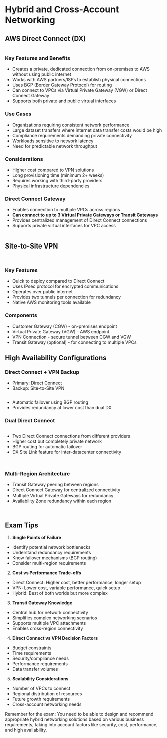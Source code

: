 # Hybrid and Cross-Account Networking

## AWS Direct Connect (DX)

<figure><img src="../../../.gitbook/assets/image (102).png" alt=""><figcaption></figcaption></figure>

### Key Features and Benefits

* Creates a private, dedicated connection from on-premises to AWS without using public internet
* Works with AWS partners/ISPs to establish physical connections
* Uses BGP (Border Gateway Protocol) for routing
* Can connect to VPCs via Virtual Private Gateway (VGW) or Direct Connect Gateway
* Supports both private and public virtual interfaces

### Use Cases

* Organizations requiring consistent network performance
* Large dataset transfers where internet data transfer costs would be high
* Compliance requirements demanding private connectivity
* Workloads sensitive to network latency
* Need for predictable network throughput

### Considerations

* Higher cost compared to VPN solutions
* Long provisioning time (minimum 2+ weeks)
* Requires working with third-party providers
* Physical infrastructure dependencies

### Direct Connect Gateway

* Enables connection to multiple VPCs across regions
* **Can connect to up to 3 Virtual Private Gateways or Transit Gateways**
* Provides centralized management of Direct Connect connections
* Supports private virtual interfaces for VPC access

<figure><img src="../../../.gitbook/assets/image (101).png" alt=""><figcaption></figcaption></figure>

## Site-to-Site VPN

<figure><img src="../../../.gitbook/assets/image (104).png" alt=""><figcaption></figcaption></figure>

<figure><img src="../../../.gitbook/assets/image (106).png" alt=""><figcaption></figcaption></figure>

### Key Features

* Quick to deploy compared to Direct Connect
* Uses IPsec protocol for encrypted communications
* Operates over public internet
* Provides two tunnels per connection for redundancy
* Native AWS monitoring tools available

### Components

* Customer Gateway (CGW) - on-premises endpoint
* Virtual Private Gateway (VGW) - AWS endpoint
* VPN Connection - secure tunnel between CGW and VGW
* Transit Gateway (optional) - for connecting to multiple VPCs

## High Availability Configurations

### Direct Connect + VPN Backup

* Primary: Direct Connect
* Backup: Site-to-Site VPN



<figure><img src="../../../.gitbook/assets/image (107).png" alt=""><figcaption></figcaption></figure>

* Automatic failover using BGP routing
* Provides redundancy at lower cost than dual DX

### Dual Direct Connect

<figure><img src="../../../.gitbook/assets/image (108).png" alt=""><figcaption></figcaption></figure>

* Two Direct Connect connections from different providers
* Higher cost but completely private network
* BGP routing for automatic failover
* DX Site Link feature for inter-datacenter connectivity

<figure><img src="../../../.gitbook/assets/image (110).png" alt=""><figcaption></figcaption></figure>

<figure><img src="../../../.gitbook/assets/image (109).png" alt=""><figcaption></figcaption></figure>

### Multi-Region Architecture

* Transit Gateway peering between regions
* Direct Connect Gateway for centralized connectivity
* Multiple Virtual Private Gateways for redundancy
* Availability Zone redundancy within each region

<figure><img src="../../../.gitbook/assets/image (112).png" alt=""><figcaption></figcaption></figure>

<figure><img src="../../../.gitbook/assets/image (115).png" alt=""><figcaption></figcaption></figure>

## Exam Tips

1. **Single Points of Failure**

* Identify potential network bottlenecks
* Understand redundancy requirements
* Know failover mechanisms (BGP routing)
* Consider multi-region requirements

2. **Cost vs Performance Trade-offs**

* Direct Connect: Higher cost, better performance, longer setup
* VPN: Lower cost, variable performance, quick setup
* Hybrid: Best of both worlds but more complex

3. **Transit Gateway Knowledge**

* Central hub for network connectivity
* Simplifies complex networking scenarios
* Supports multiple VPC attachments
* Enables cross-region connectivity

4. **Direct Connect vs VPN Decision Factors**

* Budget constraints
* Time requirements
* Security/compliance needs
* Performance requirements
* Data transfer volumes

5. **Scalability Considerations**

* Number of VPCs to connect
* Regional distribution of resources
* Future growth requirements
* Cross-account networking needs

Remember for the exam: You need to be able to design and recommend appropriate hybrid networking solutions based on various business requirements, taking into account factors like security, cost, performance, and high availability.











